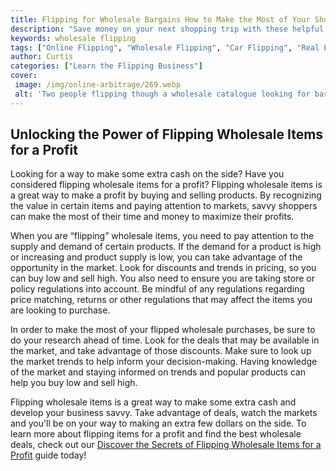 ```yaml
---
title: Flipping for Wholesale Bargains How to Make the Most of Your Shopping
description: "Save money on your next shopping trip with these helpful tips for finding great bargains on wholesale items Learn the best tricks for finding the best deals and making the most out of your shopping experience"
keywords: wholesale flipping
tags: ["Online Flipping", "Wholesale Flipping", "Car Flipping", "Real Estate Flipping"]
author: Curtis
categories: ["Learn the Flipping Business"]
cover: 
 image: /img/online-arbitrage/269.webp
 alt: 'Two people flipping though a wholesale catalogue looking for bargains'
---
```

## Unlocking the Power of Flipping Wholesale Items for a Profit
Looking for a way to make some extra cash on the side? Have you considered flipping wholesale items for a profit? Flipping wholesale items is a great way to make a profit by buying and selling products. By recognizing the value in certain items and paying attention to markets, savvy shoppers can make the most of their time and money to maximize their profits. 

When you are “flipping” wholesale items, you need to pay attention to the supply and demand of certain products. If the demand for a product is high or increasing and product supply is low, you can take advantage of the opportunity in the market. Look for discounts and trends in pricing, so you can buy low and sell high. You also need to ensure you are taking store or policy regulations into account. Be mindful of any regulations regarding price matching, returns or other regulations that may affect the items you are looking to purchase. 

In order to make the most of your flipped wholesale purchases, be sure to do your research ahead of time. Look for the deals that may be available in the market, and take advantage of those discounts. Make sure to look up the market trends to help inform your decision-making. Having knowledge of the market and staying informed on trends and popular products can help you buy low and sell high. 

Flipping wholesale items is a great way to make some extra cash and develop your business savvy. Take advantage of deals, watch the markets and you'll be on your way to making an extra few dollars on the side. To learn more about flipping items for a profit and find the best wholesale deals, check out our [Discover the Secrets of Flipping Wholesale Items for a Profit](/wholesale-flipping) guide today!
